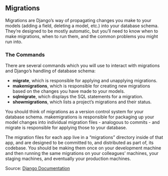 ## Migrations

Migrations are Django’s way of propagating changes you make to your models (adding a field, deleting a model, etc.) into your database schema. They’re designed to be mostly automatic, but you’ll need to know when to make migrations, when to run them, and the common problems you might run into.

### The Commands
There are several commands which you will use to interact with migrations and Django’s handling of database schema:

- **migrate**, which is responsible for applying and unapplying migrations.
- **makemigrations**, which is responsible for creating new migrations based on the changes you have made to your models.
- **sqlmigrate**, which displays the SQL statements for a migration.
- **showmigrations**, which lists a project’s migrations and their status.

You should think of migrations as a version control system for your database schema. makemigrations is responsible for packaging up your model changes into individual migration files - analogous to commits - and migrate is responsible for applying those to your database.

The migration files for each app live in a “migrations” directory inside of that app, and are designed to be committed to, and distributed as part of, its codebase. You should be making them once on your development machine and then running the same migrations on your colleagues’ machines, your staging machines, and eventually your production machines.

Source: [Django Documentation](https://docs.djangoproject.com/en/2.2/topics/migrations/)
